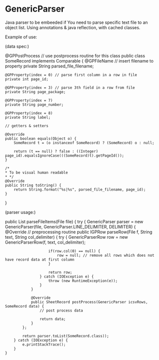 # GenericParser
Java parser to be embeeded if You need to parse specific text file to an object list.
Using annotations & java reflection, with cached classes.

Example of use:

(data spec:)

@GPPostProcess // use postprocess routine for this class
public class SomeRecord implements Comparable<SomeRecord> {
    @GPFileName // insert filename to property
    private String parsed_file_filename;

    @GPProperty(index = 0) // parse first column in a row in file
    private int page_id;

    @GPProperty(index = 3) // parse 3th field in a row from file
    private String page_package;

    @GPProperty(index = 7)
    private String page_number;

    @GPProperty(index = 8)
    private String label;
    
    // getters & setters

    @Override
    public boolean equals(Object o) {
        SomeRecord t = (o instanceof SomeRecord) ? (SomeRecord) o : null;

        return (t == null) ? false : ((Integer) page_id).equalsIgnoreCase(((SomeRecord)t).getPageId());
    }

    /*
    * To be visual human readable
    * */
    @Override
    public String toString() {
        return String.format("%s|%s", parsed_file_filename, page_id);
    }
}

(parser usage:)

public List<SomeRecord> parseFileItems(File file) {
        try {
            GenericParser parser = new GenericParser<SomeRecord>(file, GenericParser.LINE_DELIMITER, DELIMITER) {
                @Override // preprocessing routine
                public IGPRow parseRow(File f, String text, String col_delimiter) {
                    try {
                        GenericParserRow row = new GenericParserRow(f, text, col_delimiter);

                        if(row.col(0) == null) {
                            row = null; // remove all rows which does not have record data at first column
                        }

                        return row;
                    } catch (IOException e) {
                        throw (new RuntimeException(e));
                    }
                }

                @Override
                public SheetRecord postProcess(GenericParser icsvRows, SomeRecord data) {
                    // post process data

                    return data;
                }
            };

            return parser.toList(SomeRecord.class));
        } catch (IOException e) {
            e.printStackTrace();
        }
    }

